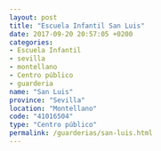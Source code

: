 ```yaml
---
layout: post
title: "Escuela Infantil San Luis"
date: 2017-09-20 20:57:05 +0200
categories:
- Escuela Infantil
- sevilla
- montellano
- Centro público
- guarderia
name: "San Luis"
province: "Sevilla"
location: "Montellano"
code: "41016504"
type: "Centro público"
permalink: /guarderias/san-luis.html
---
```

